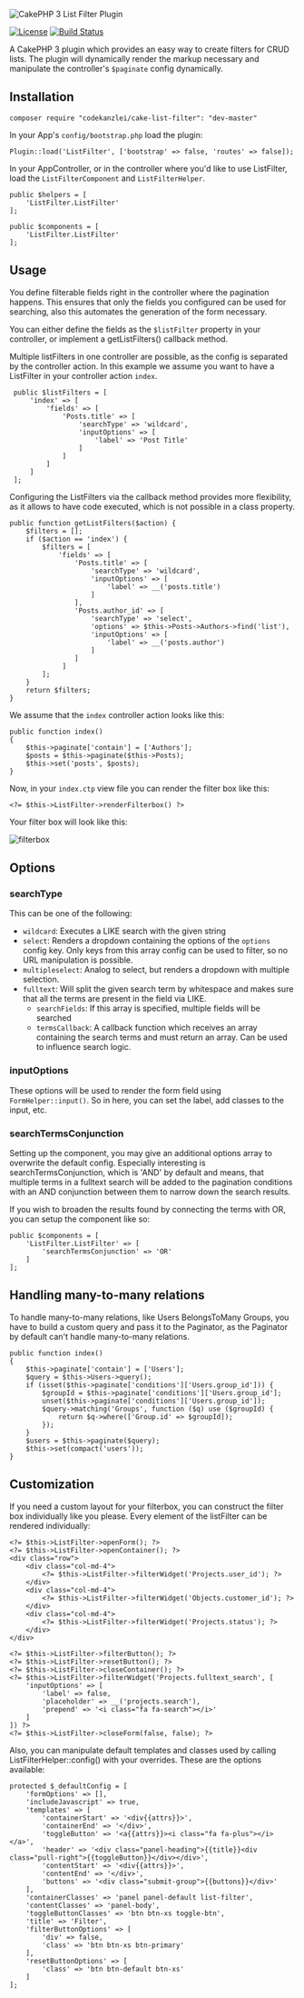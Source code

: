 ![CakePHP 3 List Filter Plugin](https://raw.githubusercontent.com/scherersoftware/cake-list-filter/master/cake-list-filter.png)

[![License](https://img.shields.io/badge/license-MIT-brightgreen.svg?style=flat-square)](LICENSE.txt)
[![Build Status](https://travis-ci.org/scherersoftware/cake-list-filter.svg?branch=master)](https://travis-ci.org/scherersoftware/cake-list-filter)

A CakePHP 3 plugin which provides an easy way to create filters for CRUD lists. The plugin will dynamically render the markup necessary and manipulate the controller's `$paginate` config dynamically.

## Installation

    composer require "codekanzlei/cake-list-filter": "dev-master"

In your App's `config/bootstrap.php` load the plugin:

```
Plugin::load('ListFilter', ['bootstrap' => false, 'routes' => false]);
```

In your AppController, or in the controller where you'd like to use ListFilter, load the `ListFilterComponent` and `ListFilterHelper`.

```
public $helpers = [
    'ListFilter.ListFilter'
];

public $components = [
    'ListFilter.ListFilter'
];
```

## Usage

You define filterable fields right in the controller where the pagination happens. This ensures that only the fields you configured can be used for searching, also this automates the generation of the form necessary.

You can either define the fields as the `$listFilter` property in your controller, or implement a getListFilters() callback method.

Multiple listFilters in one controller are possible, as the config is separated by the controller action. In this example we assume you want to have a ListFilter in your controller action `index`.

```
 public $listFilters = [
     'index' => [
         'fields' => [
             'Posts.title' => [
                 'searchType' => 'wildcard',
                 'inputOptions' => [
                     'label' => 'Post Title'
                 ]
             ]
         ]
     ]
 ];
```

Configuring the ListFilters via the callback method provides more flexibility, as it allows to have code executed, which is not possible in a class property.

```
public function getListFilters($action) {
    $filters = [];
    if ($action == 'index') {
        $filters = [
            'fields' => [
                'Posts.title' => [
                    'searchType' => 'wildcard',
                    'inputOptions' => [
                        'label' => __('posts.title')
                    ]
                ],
                'Posts.author_id' => [
                    'searchType' => 'select',
                    'options' => $this->Posts->Authors->find('list'),
                    'inputOptions' => [
                        'label' => __('posts.author')
                    ]
                ]
             ]
        ];
    }
    return $filters;
}
```

We assume that the `index` controller action looks like this:

```
public function index()
{
    $this->paginate['contain'] = ['Authors'];
    $posts = $this->paginate($this->Posts);
    $this->set('posts', $posts);
}
```

Now, in your `index.ctp` view file you can render the filter box like this:

```
<?= $this->ListFilter->renderFilterbox() ?>
```

Your filter box will look like this:

![filterbox](https://cloud.githubusercontent.com/assets/593203/7455325/71dceb4e-f27b-11e4-825a-31b73be2b05e.png)


## Options


### searchType

This can be one of the following:

- `wildcard`: Executes a LIKE search with the given string
- `select`: Renders a dropdown containing the options of the `options` config key. Only keys from this array config can be used to filter, so no URL manipulation is possible.
- `multipleselect`: Analog to select, but renders a dropdown with multiple selection.
- `fulltext`: Will split the given search term by whitespace and makes sure that all the terms are present in the field via LIKE.
    - `searchFields`: If this array is specified, multiple fields will be searched
    - `termsCallback`: A callback function which receives an array containing the search terms and must return an array. Can be used to influence search logic.

### inputOptions

These options will be used to render the form field using `FormHelper::input()`. So in here, you can set the label, add classes to the input, etc.

### searchTermsConjunction

Setting up the component, you may give an additional options array to overwrite the default config. Especially interesting is searchTermsConjunction, which is 'AND' by default
and means, that multiple terms in a fulltext search will be added to the pagination conditions with an AND conjunction between them to narrow down the search results.

If you wish to broaden the results found by connecting the terms with OR, you can setup the component like so:
```
public $components = [
    'ListFilter.ListFilter' => [
        'searchTermsConjunction' => 'OR'
    ]
];
```

## Handling many-to-many relations

To handle many-to-many relations, like Users BelongsToMany Groups, you have to build a custom query and pass it to the Paginator, as the Paginator by default can't handle many-to-many relations.

```
public function index()
{
    $this->paginate['contain'] = ['Users'];
    $query = $this->Users->query();
    if (isset($this->paginate['conditions']['Users.group_id'])) {
        $groupId = $this->paginate['conditions']['Users.group_id'];
        unset($this->paginate['conditions']['Users.group_id']);
        $query->matching('Groups', function ($q) use ($groupId) {
            return $q->where(['Group.id' => $groupId]);
        });
    }
    $users = $this->paginate($query);
    $this->set(compact('users'));
}
```

## Customization

If you need a custom layout for your filterbox, you can construct the filter box individually like you please. Every element of the listFilter can be rendered individually:

```
<?= $this->ListFilter->openForm(); ?>
<?= $this->ListFilter->openContainer(); ?>
<div class="row">
    <div class="col-md-4">
        <?= $this->ListFilter->filterWidget('Projects.user_id'); ?>
    </div>
    <div class="col-md-4">
        <?= $this->ListFilter->filterWidget('Objects.customer_id'); ?>
    </div>
    <div class="col-md-4">
        <?= $this->ListFilter->filterWidget('Projects.status'); ?>
    </div>
</div>

<?= $this->ListFilter->filterButton(); ?>
<?= $this->ListFilter->resetButton(); ?>
<?= $this->ListFilter->closeContainer(); ?>
<?= $this->ListFilter->filterWidget('Projects.fulltext_search', [
    'inputOptions' => [
        'label' => false,
        'placeholder' => __('projects.search'),
        'prepend' => '<i class="fa fa-search"></i>'
    ]
]) ?>
<?= $this->ListFilter->closeForm(false, false); ?>
```

Also, you can manipulate default templates and classes used by calling ListFilterHelper::config() with your overrides. These are the options available:

```
protected $_defaultConfig = [
    'formOptions' => [],
    'includeJavascript' => true,
    'templates' => [
        'containerStart' => '<div{{attrs}}>',
        'containerEnd' => '</div>',
        'toggleButton' => '<a{{attrs}}><i class="fa fa-plus"></i></a>',
        'header' => '<div class="panel-heading">{{title}}<div class="pull-right">{{toggleButton}}</div></div>',
        'contentStart' => '<div{{attrs}}>',
        'contentEnd' => '</div>',
        'buttons' => '<div class="submit-group">{{buttons}}</div>'
    ],
    'containerClasses' => 'panel panel-default list-filter',
    'contentClasses' => 'panel-body',
    'toggleButtonClasses' => 'btn btn-xs toggle-btn',
    'title' => 'Filter',
    'filterButtonOptions' => [
        'div' => false,
        'class' => 'btn btn-xs btn-primary'
    ],
    'resetButtonOptions' => [
        'class' => 'btn btn-default btn-xs'
    ]
];
```
